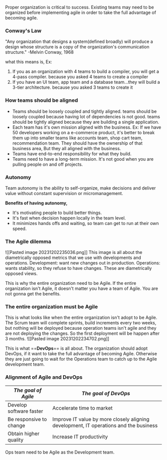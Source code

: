 Proper organization is critical to success. Existing teams may need to be organized before implementing agile in order to take the full advantage of becoming agile. 

### Conway's Law
"Any organization that designs a system(defined broadly) will produce a design whose structure is a copy of the organization's communication structure." -Melvin Conway, 1968

what this means is,
Ex:
1. If you as an organization with 4 teams to build a compiler, you will get a 4-pass compiler.
	because you asked 4 teams to create a compiler
2. If you have an UI team, app team and a database team...they will build a 3-tier architecture.
	because you asked 3 teams to create it

### How teams should be aligned
- Teams should be loosely coupled and tightly aligned.
	teams should be loosely coupled because having lot of dependencies is not good.
	teams should be tightly aligned because they are building a single application.
- Each team has it's own mission aligned with the business.
	Ex:
		If we have 50 developers working on a e-commerce product, it's better to break them up into smaller teams like accounts team, shop cart team, recommendation team. 
		They should have the ownership of that business area,
		But they all aligned with the business.
- Teams have end-to-end responsibility for what they build.
- Teams need to have a long-term mission.
	It's not good when you are pulling people on and off projects.

### Autonomy
Team autonomy is the ability to self-organize, make decisions and deliver value without constant supervision or micromanagement. 

**Benefits of having autonomy,**
- It's motivating people to build better things.
- It's fast when decision happen locally in the team level.
- It minimizes hands offs and waiting, so team can get to run at their own speed.

### The Agile dilemma
![[Pasted image 20231202235036.png]]
This image is all about the diametrically opposed metrics that we use with developments and operations.
Development: want new changes out in production.
Operations: wants stability, so they refuse to have changes.
These are diametrically opposed views.

This is why the entire organization need to be Agile.
If the entire organization isn't Agile, it doesn't matter you have a team of Agile. You are not gonna get the benefits. 
### The entire organization must be Agile
This is what looks like when the entire organization isn't adopt to be Agile. 
The Scrum team will complete sprints, build increments every two weeks, but nothing will be deployed because operation teams isn't agile and they are not deploying the changes. 
So the first deployment will be happen after 3 months. 
![[Pasted image 20231202234702.png]]

This is what ==**DevOps**== is all about. 
The organization should adopt DevOps, if it want to take the full advantage of becoming Agile. Otherwise they are just going to wait for the Operations team to catch up to the Agile development team. 

### Alignment of Agile and DevOps
|*The goal of Agile*| *The goal of DevOps*|
|-------------------|-----------------|
|Develop software faster| Accelerate time to market|
|Be responsive to change| Improve IT value by more closely aligning development, IT operations and the business|
|Obtain higher quality| Increase IT productivity|
Ops team need to be Agile as the Development team.